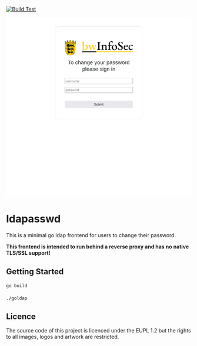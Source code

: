 [![Build Test](https://github.com/bwInfoSec/ldapasswd/actions/workflows/build.yml/badge.svg)](https://github.com/bwInfoSec/ldapasswd/actions/workflows/build.yml)

![Screenshots](doc/images/screenshots.gif)

# ldapasswd

This is a minimal go ldap frontend for users to change their password.

**This frontend is intended to run behind a reverse proxy and has no native TLS/SSL support!**

## Getting Started

```sh
go build

./goldap
```


## Licence

The source code of this project is licenced under the EUPL 1.2 but the rights to all images, logos and artwork are restricted.
